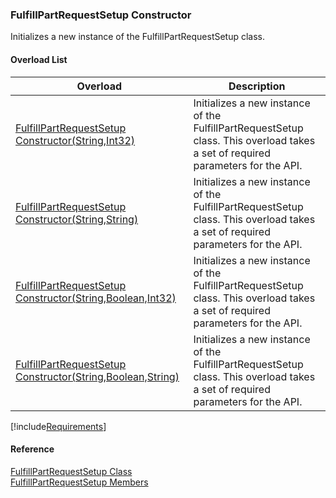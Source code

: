 ﻿### FulfillPartRequestSetup Constructor

Initializes a new instance of the FulfillPartRequestSetup class.

#### Overload List

| Overload | Description |
| --- | --- |
| [FulfillPartRequestSetup Constructor(String,Int32)](FChoice.Toolkits.Clarify~FChoice.Toolkits.Clarify.Logistics.FulfillPartRequestSetup~_ctor(String,Int32).md) | Initializes a new instance of the FulfillPartRequestSetup class. This overload takes a set of required parameters for the API.   |
| [FulfillPartRequestSetup Constructor(String,String)](FChoice.Toolkits.Clarify~FChoice.Toolkits.Clarify.Logistics.FulfillPartRequestSetup~_ctor(String,String).md) | Initializes a new instance of the FulfillPartRequestSetup class. This overload takes a set of required parameters for the API.   |
| [FulfillPartRequestSetup Constructor(String,Boolean,Int32)](FChoice.Toolkits.Clarify~FChoice.Toolkits.Clarify.Logistics.FulfillPartRequestSetup~_ctor(String,Boolean,Int32).md) | Initializes a new instance of the FulfillPartRequestSetup class. This overload takes a set of required parameters for the API.   |
| [FulfillPartRequestSetup Constructor(String,Boolean,String)](FChoice.Toolkits.Clarify~FChoice.Toolkits.Clarify.Logistics.FulfillPartRequestSetup~_ctor(String,Boolean,String).md) | Initializes a new instance of the FulfillPartRequestSetup class. This overload takes a set of required parameters for the API.   |

[!include[Requirements](../partials/requirements.md)]



#### Reference

[FulfillPartRequestSetup Class](FChoice.Toolkits.Clarify~FChoice.Toolkits.Clarify.Logistics.FulfillPartRequestSetup.md)  
[FulfillPartRequestSetup Members](FChoice.Toolkits.Clarify~FChoice.Toolkits.Clarify.Logistics.FulfillPartRequestSetup_members.md)